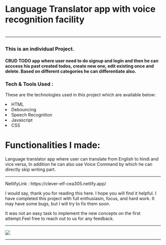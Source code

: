 <h1>Language Translator app with voice recognition facility <h1>
<hr>

<h3>This is an individual Project.</h3>

<h4>CRUD TODO app where user need to do signup and login and then he can acccess his past created todos, create new one, edit existing once and delete. Based on different categories he can differentiate also.</h4>

<h3> Tech & Tools Used : </h3>

These are the technologies used in this project which are available below:


<li>HTML</li>

<li>Debouncing</li>

<li>Speech Recognition</li>

<li>Javascript</li>

<li>CSS</li>


# Functionalities I made:


Language translator app where user can translate from English to hindi and vice versa, In addition he can also use Voice Command by which he can directly skip writing part.
<hr>
NetlifyLink : https://clever-elf-cea305.netlify.app/

I would say, thank you for reading this here. I hope you will find it helpful. I have completed this project with full enthusiasm, focus, and hard work. It may have some bugs, but I will try to fix them soon.

It was not an easy task to implement the new concepts on the first attempt.Feel free to reach out to us for any feedback.

<hr>

<img src="https://user-images.githubusercontent.com/101566134/185590880-57495374-1537-441c-a5c8-38eaed685723.png"/><hr>


